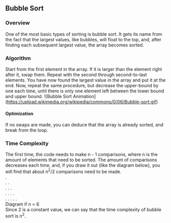 ## Bubble Sort
### Overview
One of the most basic types of sorting is bubble sort. It gets its name from the fact that the largest values, like bubbles, will float to the top, and, after finding each subsequent largest value, the array becomes sorted.
### Algorithm
Start from the first element in the array. If it is larger than the element right after it, swap them. Repeat with the second through second-to-last elements. You have now found the largest value in the array and put it at the end. Now, repeat the same procedure, but decrease the upper-bound by one each time, until there is only one element left between the lower bound and upper bound.
![Bubble Sort Animation] (https://upload.wikimedia.org/wikipedia/commons/0/06/Bubble-sort.gif)
#### Optimization
If no swaps are made, you can deduce that the array is already sorted, and break from the loop.
### Time Complexity
The first time, the code needs to make n - 1 comparisons, where n is the amount of elements that need to be sorted. The amount of comparisons decreases each time, and, if you draw it out (like the diagram below), you will find that about n<sup>2</sup>/2 comparisons need to be made.    
.    
.  .    
.  .  .    
.  .  .  .    
.  .  .  .  .    
Diagram if n = 6    
Since 2 is a constant value, we can say that the time complexity of bubble sort is n<sup>2</sup>.
